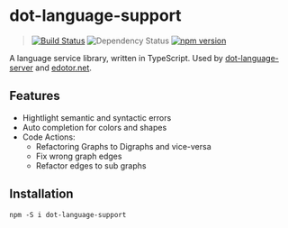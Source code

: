 # dot-language-support
> [![Build Status](https://travis-ci.com/nikeee/dot-language-support.svg?branch=master)](https://travis-ci.com/nikeee/dot-language-support) ![Dependency Status](https://david-dm.org/nikeee/dot-language-support.svg) [![npm version](https://badge.fury.io/js/dot-language-support.svg)](https://www.npmjs.com/package/dot-language-support)

A language service library, written in TypeScript. Used by [dot-language-server](https://github.com/nikeee/dot-language-server) and [edotor.net](https://edotor.net).

## Features
- Hightlight semantic and syntactic errors
- Auto completion for colors and shapes
- Code Actions:
    - Refactoring Graphs to Digraphs and vice-versa
    - Fix wrong graph edges
    - Refactor edges to sub graphs

## Installation
```Shell
npm -S i dot-language-support
```
